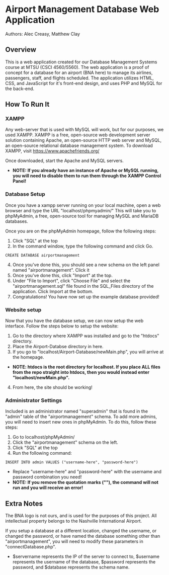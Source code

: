 # Airport Management Database Web Application

Authors: Alec Creasy, Matthew Clay

## Overview

This is a web application created for our Database Management Systems course at MTSU (CSCI 4560/5560).
The web application is a proof of concept for a database for an airport (BNA here) to manage its airlines, passengers, staff, and flights scheduled.
The application utilizes HTML, CSS, and JavaScript for it's front-end design, and uses PHP and MySQL for the back-end.

## How To Run It

### XAMPP

Any web-server that is used with MySQL will work, but for our purposes, we used XAMPP.
XAMPP is a free, open-source web development server solution containing Apache, an open-source HTTP web server and MySQL, an open-source relational database management system.
To download XAMPP, visit https://www.apachefriends.org/

Once downloaded, start the Apache and MySQL servers.
- **NOTE: If you already have an instance of Apache or MySQL running, you will need to disable them to run them through the XAMPP Control Panel!**

### Database Setup

Once you have a xampp server running on your local machine, open a web browser and type the URL "localhost/phpmyadmin/"
This will take you to phpMyAdmin, a free, open-source tool for managing MySQL and MariaDB databases.

Once you are on the phpMyAdmin homepage, follow the following steps:

1. Click "SQL" at the top
2. In the command window, type the following command and click Go.
 ```
 CREATE DATABASE airportmanagement
 ```
4. Once you've done this, you should see a new schema on the left panel named "airportmanagement". Click it
5. Once you've done this, click "Import" at the top.
6. Under "File to Import", click "Choose File" and select the "airportmanagement.sql" file found in the SQL_Files directory of the application. Click Import at the bottom.
7. Congratulations! You have now set up the example database provided!

### Website setup

Now that you have the database setup, we can now setup the web interface.
Follow the steps below to setup the website:

1. Go to the directory where XAMPP was installed and go to the "htdocs" directory.
2. Place the Airport-Databse directory in here.
3. If you go to "localhost/Airport-Database/newMain.php", you will arrive at the homepage.
- **NOTE: htdocs is the root directory for localhost. If you place ALL files from the repo straight into htdocs, then you would instead enter "localhost/newMain.php".**
4. From here, the site should be working!

### Administrator Settings

Included is an administrator named "superadmin" that is found in the "admin" table of the "airportmanagement" schema. To add more admins, you will need to insert new ones in phpMyAdmin.
To do this, follow these steps:

1. Go to localhost/phpMyAdmin/
2. Click the "airportmanagement" schema on the left.
3. Click "SQL" at the top
4. Run the following command:
```
INSERT INTO admin VALUES ("username-here", "password-here")
```
- Replace "username-here" and "password-here" with the username and password combination you need!
- **NOTE: If you remove the quotation marks (""), the command will not run and you will receive an error!**

## Extra Notes

The BNA logo is not ours, and is used for the purposes of this project. All intellectual property belongs to the Nashville International Airport.

If you setup a database at a different location, changed the username, or changed the password, or have named the database something other than "airportmanagement", you will need to modify these parameters in "connectDatabase.php".
- $servername represents the IP of the server to connect to, $username represents the username of the database, $password represents the password, and $database represents the schema name.

